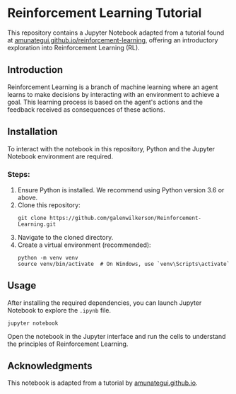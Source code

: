 # Reinforcement Learning Tutorial

This repository contains a Jupyter Notebook adapted from a tutorial found at [amunategui.github.io/reinforcement-learning](http://amunategui.github.io/reinforcement-learning/), offering an introductory exploration into Reinforcement Learning (RL).

## Introduction

Reinforcement Learning is a branch of machine learning where an agent learns to make decisions by interacting with an environment to achieve a goal. This learning process is based on the agent's actions and the feedback received as consequences of these actions.

## Installation

To interact with the notebook in this repository, Python and the Jupyter Notebook environment are required.

### Steps:
1. Ensure Python is installed. We recommend using Python version 3.6 or above.
2. Clone this repository:
   ```
   git clone https://github.com/galenwilkerson/Reinforcement-Learning.git
   ```
3. Navigate to the cloned directory.
4. Create a virtual environment (recommended):
   ```
   python -m venv venv
   source venv/bin/activate  # On Windows, use `venv\Scripts\activate`
   ```

## Usage

After installing the required dependencies, you can launch Jupyter Notebook to explore the `.ipynb` file.

```
jupyter notebook
```

Open the notebook in the Jupyter interface and run the cells to understand the principles of Reinforcement Learning.

## Acknowledgments

This notebook is adapted from a tutorial by [amunategui.github.io](http://amunategui.github.io/reinforcement-learning/).
